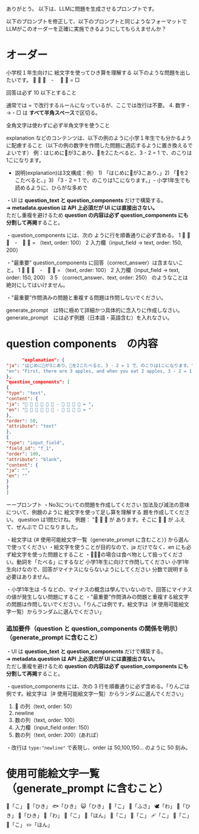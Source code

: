 ありがとう。
以下は、LLMに問題を生成させるプロンプトです。

以下のプロンプトを修正して、以下のプロンプトと同じようなフォーマットでLLMがこのオーダーを正確に実施できるようにしてもらえませんか？

# オーダー
小学校１年生向けに 絵文字を使ってひき算を理解する 以下のような問題を出したいです。
🍎 🍎 🍎　-　 🍎 🍎 = □

回答は必ず 10 以下とすること

通常では = で改行するルールになっているが、ここでは改行は不要。
4. 数字・→・□ は **すべて半角スペース**で区切る。

全角文字は使わずに必ず半角文字を使うこと

explanation などのコンテンツは、以下の例のように小学１年生でも分かるように配慮すること（以下の例の数字を作問した問題に適応するように置き換えるでよいです）
例：はじめに🍎が3こあり、🍎を2こたべると、3 - 2 = 1 で、のこりは1こになります。
- 説明(explanation)は3文構成：例）  1) 「はじめに🍎が3こあり、」2) 「🍎を2こたべると、」3) 「3 - 2 = 1 で、のこりは1こになります。」- 小学1年生でも読めるように、ひらがな多めで

・UI は **question_text と question_components** だけで構築する。  
➜ **metadata.question は API 上必須だが UI には直接出さない。**  
ただし重複を避けるため **question の内容は必ず question_components にも分割して再掲**すること。

・question_components には、次の ように行を順番通りに必ず含める。
1 🍎 🍎 🍎　-　🍎 🍎 =   （text, order: 100）
2 入力欄（input_field → text, order: 150, 200）

・"最重要” question_components に回答（correct_answer）は含まないこと。
1 🍎 🍎 🍎　-　🍎 🍎 =   （text, order: 100）
2 入力欄（input_field → text, order: 150, 200）
3 5 （correct_answer、text, order: 250）
のようなことは絶対にしてはいけません。

・"最重要”作問済みの問題と重複する問題は作問しないでください。

generate_prompt　は特に極めて詳細かつ具体的に念入りに作成しなさい。
generate_prompt　には必ず例題（日本語・英語含む）を入れなさい。

# question components　の内容
```json
      "explanation": {
"ja": "はじめに🍎が3こあり、🍎を2こたべると、3 - 2 = 1 で、のこりは1こになります。"
"en": "First, there are 3 apples, and when you eat 2 apples, 3 - 2 = 1, so 1 apple is left."
},
"question_components": [
{
"type": "text",
"content": {
"ja": "🐶 🐶 🐶 🐶 🐶 🐶 - 🐶 🐶 🐶 🐶 = ",
"en": "🐶 🐶 🐶 🐶 🐶 🐶 - 🐶 🐶 🐶 🐶 = "
},
"order": 50,
"attribute": "text"
},
{
"type": "input_field",
"field_id": "f_1",
"order": 100,
"attribute": "blank",
"content": {
"ja": "",
"en": ""
}
}
]
```

ーープロンプト
・No3についての問題を作成してください
加法及び減法の意味 について、例題のように 絵文字を使って足し算を理解する 題を作成してください。 question は1問だけね。
例題： "🍎 🍎 🍎 が あります。そこに 🍎 🍎 が ふえて、ぜんぶで ▢ になりました。

・絵文字は {# 使用可能絵文字一覧（generate_prompt に含むこと）} から選んで使ってください
・絵文字を使うことが目的なので、ja だけでなく、en にも必ず絵文字を使った問題とすること
・🍎🍇🍊の場合は食べ物として扱ってください。動詞を「たべる」にするなど
小学1年生に向けて作問してください
小学1年生向けなので、回答がマイナスにならないようにしてください
分数で説明する必要はありません。

・小学1年生は  -5 などの、マイナスの概念は學んでいないので、回答にマイナスの値が発生しない問題にすること
・"最重要”作問済みの問題と重複する絵文字の問題は作問しないでください。「りんごは例です。絵文字は｛# 使用可能絵文字一覧｝からランダムに選んでください」

### 追加要件（question と question_components の関係を明示）（generate_prompt に含むこと）

・UI は **question_text と question_components** だけで構築する。  
➜ **metadata.question は API 上必須だが UI には直接出さない。**  
ただし重複を避けるため **question の内容は必ず question_components にも分割して再掲**すること。

・question_components には、次の 3 行を順番通りに必ず含める。「りんごは例です。絵文字は｛# 使用可能絵文字一覧｝からランダムに選んでください」
1. 🍎 の列（text, order: 50）
2. newline
3. 数の列（text, order: 100）
5. 入力欄（input_field order: 150）
4. 数の列（text, order: 200）(あれば）

・改行は `type:"newline"` で表現し、order は 50,100,150… のように 50 刻み。

# 使用可能絵文字一覧（generate_prompt に含むこと）
🍎「こ」
🐶「ひき」
🐟️「ひき」
😺「ひき」
🍊「こ」
🍇「ふさ」
🕊「わ」
🐰「ひき」
🐸「ひき」
🦋「わ」
🍓「こ」
🥕「ほん」
🍰「こ」
🧸「こ」
🩹「こ」
🧼「こ」
🔴「こ」
✏️「ほん」
